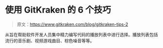# 使用 GitKraken 的 6 个技巧

> 原文：<https://www.gitkraken.com/blog/gitkraken-tips-2>

从旨在帮助软件开发人员集中精力编写代码的播放列表中进行选择。播放列表包括流行的音乐剧、视频游戏曲目、棕色噪音等等。
